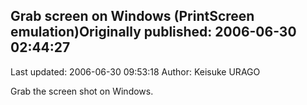 ## Grab screen on Windows (PrintScreen emulation)Originally published: 2006-06-30 02:44:27 
Last updated: 2006-06-30 09:53:18 
Author: Keisuke URAGO 
 
Grab the screen shot on Windows.